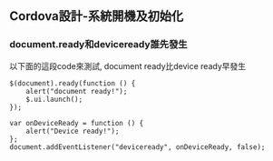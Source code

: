 Cordova設計-系統開機及初始化
------

### document.ready和deviceready誰先發生

以下面的這段code來測試, document ready比device ready早發生

	$(document).ready(function () {
	    alert("document ready!");
	    $.ui.launch();
	});
	
	var onDeviceReady = function () {
	    alert("Device ready!");
	};
	document.addEventListener("deviceready", onDeviceReady, false);